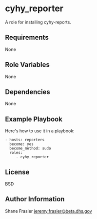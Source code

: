 cyhy_reporter
=============

A role for installing cyhy-reports.

Requirements
------------

None

Role Variables
--------------

None

Dependencies
------------

None

Example Playbook
----------------

Here's how to use it in a playbook:

    - hosts: reporters
      become: yes
      become_method: sudo
      roles:
         - cyhy_reporter

License
-------

BSD

Author Information
------------------

Shane Frasier <jeremy.frasier@beta.dhs.gov>
